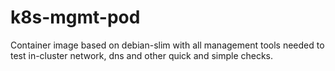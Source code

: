 # k8s-mgmt-pod

Container image based on debian-slim with all management tools needed to test in-cluster network, dns and other quick and simple checks.

